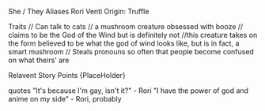 She / They
Aliases
 Rori
 Venti
Origin: Truffle

Traits
 // Can talk to cats
 // a mushroom creature obsessed with booze
 // claims to be the God of the Wind but is definitely not
 //this creature takes on the form believed to be what the god of wind looks like, but is in fact, a smart mushroom
 // Steals pronouns so often that people become confused on what theirs' are

Relavent Story Points
 {PlaceHolder}

quotes
 "It's because I'm gay, isn't it?" - Rori
 "I have the power of god and anime on my side" - Rori, probably